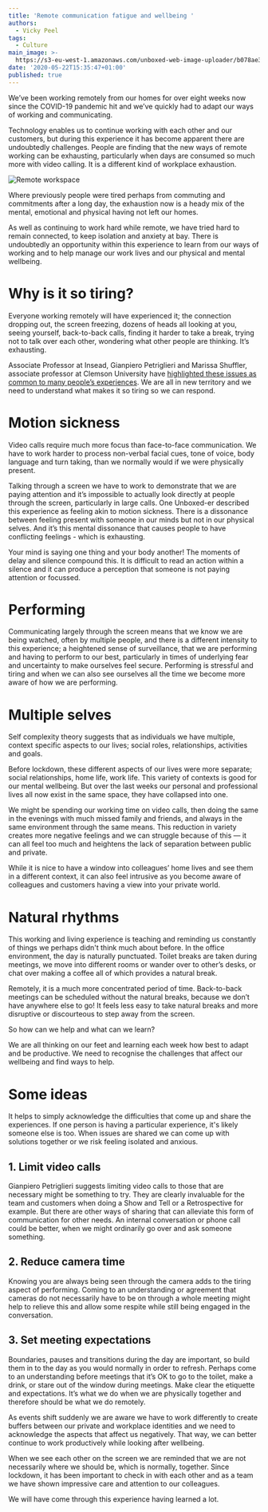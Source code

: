 ```yaml
---
title: 'Remote communication fatigue and wellbeing '
authors:
  - Vicky Peel
tags:
  - Culture
main_image: >-
  https://s3-eu-west-1.amazonaws.com/unboxed-web-image-uploader/b078ae34a7485e2760095753e7199b36.jpg
date: '2020-05-22T15:35:47+01:00'
published: true
---
```

We’ve been working remotely from our homes for over eight weeks now since the COVID-19 pandemic hit and we’ve quickly had to adapt our ways of working and communicating. 

Technology enables us to continue working with each other and our customers, but during this experience it has become apparent there are undoubtedly challenges. People are finding that the new ways of remote working can be exhausting, particularly when days are consumed so much more with video calling. It is a different kind of workplace exhaustion. 

![Remote workspace](https://s3-eu-west-1.amazonaws.com/unboxed-web-image-uploader/b078ae34a7485e2760095753e7199b36.jpg)

Where previously people were tired perhaps from commuting and commitments after a long day, the exhaustion now is a heady mix of the mental, emotional and physical having not left our homes.

As well as continuing to work hard while remote, we have tried hard to remain connected, to keep isolation and anxiety at bay. There is undoubtedly an opportunity within this experience to learn from our ways of working and to help manage our work lives and our physical and mental wellbeing.

# Why is it so tiring?

Everyone working remotely will have experienced it; the connection dropping out, the screen freezing, dozens of heads all looking at you, seeing yourself, back-to-back calls, finding it harder to take a break, trying not to talk over each other, wondering what other people are thinking. It’s exhausting. 

Associate Professor at Insead, Gianpiero Petriglieri and Marissa Shuffler, associate professor at Clemson University have [highlighted these issues as common to many people’s experiences](https://www.bbc.com/worklife/article/20200421-why-zoom-video-chats-are-so-exhausting). We are all in new territory and we need to understand what makes it so tiring so we can respond.

# Motion sickness

Video calls require much more focus than face-to-face communication. We have to work harder to process non-verbal facial cues, tone of voice, body language and turn taking, than we normally would if we were physically present. 

Talking through a screen we have to work to demonstrate that we are paying attention and it’s impossible to actually look directly at people through the screen, particularly in large calls. One Unboxed-er described this experience as feeling akin to motion sickness. There is a dissonance between feeling present with someone in our minds but not in our physical selves. And it’s this mental dissonance that causes people to have conflicting feelings - which is exhausting. 

Your mind is saying one thing and your body another! The moments of delay and silence compound this. It is difficult to read an action within a silence and it can produce a perception that someone is not paying attention or focussed.

# Performing

Communicating largely through the screen means that we know we are being watched, often by multiple people, and there is a different intensity to this experience; a heightened sense of surveillance, that we are performing and having to perform to our best, particularly in times of underlying fear and uncertainty to make ourselves feel secure. Performing is stressful and tiring and when we can also see ourselves all the time we become more aware of how we are performing.

# Multiple selves

Self complexity theory suggests that as individuals we have multiple, context specific aspects to our lives; social roles, relationships, activities and goals.

Before lockdown, these different aspects of our lives were more separate; social relationships, home life, work life. This variety of contexts is good for our mental wellbeing. But over the last weeks our personal and professional lives all now exist in the same space, they have collapsed into one. 

We might be spending our working time on video calls, then doing the same in the evenings with much missed family and friends, and always in the same environment through the same means. This reduction in variety creates more negative feelings and we can struggle because of this — it can all feel too much and heightens the lack of separation between public and private. 

While it is nice to have a window into colleagues’ home lives and see them in a different context, it can also feel intrusive as you become aware of colleagues and customers having a view into your private world.

# Natural rhythms

This working and living experience is teaching and reminding us constantly of things we perhaps didn't think much about before. In the office environment, the day is naturally punctuated. Toilet breaks are taken during meetings, we move into different rooms or wander over to other’s desks, or chat over making a coffee all of which provides a natural break. 

Remotely, it is a much more concentrated period of time. Back-to-back meetings can be scheduled without the natural breaks, because we don’t have anywhere else to go! It feels less easy to take natural breaks and more disruptive or discourteous to step away from the screen.

So how can we help and what can we learn?

We are all thinking on our feet and learning each week how best to adapt and be productive. We need to recognise the challenges that affect our wellbeing and find ways to help.

# Some ideas

It helps to simply acknowledge the difficulties that come up and share the experiences. If one person is having a particular experience, it's likely someone else is too. When issues are shared we can come up with solutions together or we risk feeling isolated and anxious. 

## 1. Limit video calls

Gianpiero Petriglieri suggests limiting video calls to those that are necessary might be something to try. They are clearly invaluable for the team and customers when doing a Show and Tell or a Retrospective for example. But there are other ways of sharing that can alleviate this form of communication for other needs. An internal conversation or phone call could be better, when we might ordinarily go over and ask someone something.

## 2. Reduce camera time

Knowing you are always being seen through the camera adds to the tiring aspect of performing. Coming to an understanding or agreement that cameras do not necessarily have to be on through a whole meeting might help to relieve this and allow some respite while still being engaged in the conversation.

## 3. Set meeting expectations

Boundaries, pauses and transitions during the day are important, so build them in to the day as you would normally in order to refresh. Perhaps come to an understanding before meetings that it’s OK to go to the toilet, make a drink, or stare out of the window during meetings. Make clear the etiquette and expectations. It’s what we do when we are physically together and therefore should be what we do remotely. 

As events shift suddenly we are aware we have to work differently to create buffers between our private and workplace identities and we need to acknowledge the aspects that affect us negatively. That way, we can better continue to work productively while looking after wellbeing. 

When we see each other on the screen we are reminded that we are not necessarily where we should be, which is normally, together. Since lockdown, it has been important to check in with each other and as a team we have shown impressive care and attention to our colleagues. 

We will have come through this experience having learned a lot.

